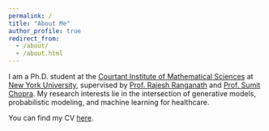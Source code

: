 ```yaml
---
permalink: /
title: "About Me"
author_profile: true
redirect_from: 
  - /about/
  - /about.html
---
```


I am a Ph.D. student at the [Courtant Institute of Mathematical Sciences](https://cims.nyu.edu/) at [New York University](https://nyu.edu/), supervised by [Prof. Rajesh Ranganath]() and [Prof. Sumit Chopra](). My research interests lie in the intersection of generative models, probabilistic modeling, and machine learning for healthcare. 

You can find my CV [here](/files/singhal_raghav.pdf).